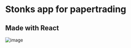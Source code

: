 # Stonks app for papertrading

## Made with React
![image](https://user-images.githubusercontent.com/90701667/178123423-28052206-3ce4-4c9c-aa94-77807ab9afcf.png)
